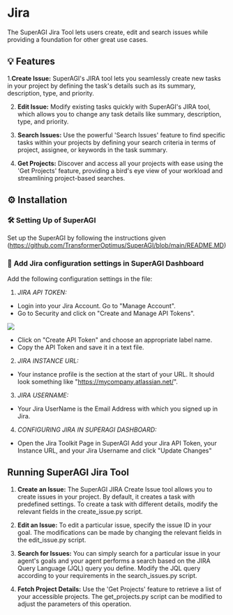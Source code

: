 # Jira

The SuperAGI Jira Tool lets users create, edit and search issues while providing a foundation for other great use cases.

## 💡 Features

1.**Create Issue:** SuperAGI's JIRA tool lets you seamlessly create new tasks in your project by defining the task's details such as its summary, description, type, and priority. 

2. **Edit Issue:** Modify existing tasks quickly with SuperAGI's JIRA tool, which allows you to change any task details like summary, description, type, and priority.

3. **Search Issues:** Use the powerful 'Search Issues' feature to find specific tasks within your projects by defining your search criteria in terms of project, assignee, or keywords in the task summary.

4. **Get Projects:** Discover and access all your projects with ease using the 'Get Projects' feature, providing a bird's eye view of your workload and streamlining project-based searches.

## ⚙️ Installation

### 🛠 **Setting Up of SuperAGI**
Set up the SuperAGI by following the instructions given (https://github.com/TransformerOptimus/SuperAGI/blob/main/README.MD)

### 🔧 **Add Jira configuration settings in SuperAGI Dashboard**
Add the following configuration settings in the file:

1. _JIRA API TOKEN:_
 - Login into your Jira Account. Go to "Manage Account".
 - Go to Security and click on "Create and Manage API Tokens".

![](https://github.com/TransformerOptimus/SuperAGI/assets/43145646/b9a535be-0f44-40f8-aec5-4f09bd223c9e)

 - Click on "Create API Token" and choose an appropriate label name.
 - Copy the API Token and save it in a text file.

2. _JIRA INSTANCE URL:_
 - Your instance profile is the section at the start of your URL. It should look something like "https://mycompany.atlassian.net/".

3. _JIRA USERNAME:_
 - Your Jira UserName is the Email Address with which you signed up in Jira.

4. _CONFIGURING JIRA IN SUPERAGI DASHBOARD:_ 
 - Open the Jira Toolkit Page in SuperAGI Add your Jira API Token, your Instance URL, and your Jira Username and click "Update Changes"

## Running SuperAGI Jira Tool

1. **Create an Issue:** The SuperAGI JIRA Create Issue tool allows you to create issues in your project. By default, it creates a task with predefined settings. To create a task with different details, modify the relevant fields in the create_issue.py script.

2. **Edit an Issue:** To edit a particular issue, specify the issue ID in your goal. The modifications can be made by changing the relevant fields in the edit_issue.py script.

3. **Search for Issues:** You can simply search for a particular issue in your agent's goals and your agent performs a search based on the JIRA Query Language (JQL) query you define. Modify the JQL query according to your requirements in the search_issues.py script.

4. **Fetch Project Details:** Use the 'Get Projects' feature to retrieve a list of your accessible projects. The get_projects.py script can be modified to adjust the parameters of this operation.
